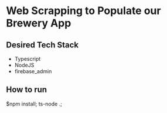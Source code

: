 # Web Scrapping to Populate our Brewery App

## Desired Tech Stack

- Typescript
- NodeJS
- firebase_admin

## How to run

$npm install; ts-node .;
